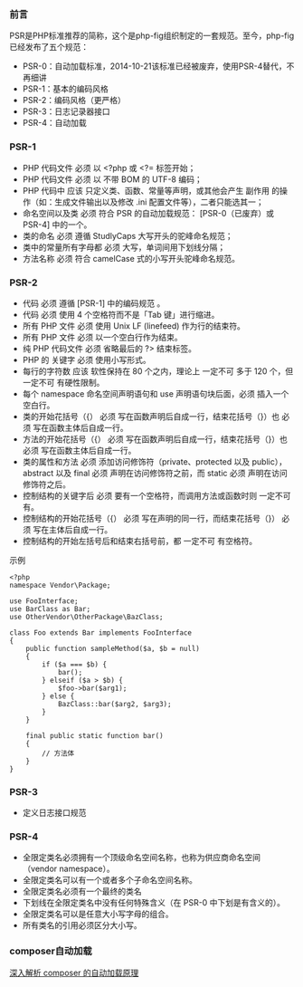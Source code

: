 ### 前言
PSR是PHP标准推荐的简称，这个是php-fig组织制定的一套规范。至今，php-fig已经发布了五个规范：

- PSR-0：自动加载标准，2014-10-21该标准已经被废弃，使用PSR-4替代，不再细讲
- PSR-1：基本的编码风格
- PSR-2：编码风格（更严格）
- PSR-3：日志记录器接口
- PSR-4：自动加载

### PSR-1
- PHP 代码文件 必须 以 <?php 或 <?= 标签开始；
- PHP 代码文件 必须 以 不带 BOM 的 UTF-8 编码；
- PHP 代码中 应该 只定义类、函数、常量等声明，或其他会产生 副作用 的操作（如：生成文件输出以及修改 .ini 配置文件等），二者只能选其一；
- 命名空间以及类 必须 符合 PSR 的自动加载规范： [PSR-0（已废弃）或 PSR-4] 中的一个。
- 类的命名 必须 遵循 StudlyCaps 大写开头的驼峰命名规范；
- 类中的常量所有字母都 必须 大写，单词间用下划线分隔；
- 方法名称 必须 符合 camelCase 式的小写开头驼峰命名规范。

### PSR-2

- 代码 必须 遵循 [PSR-1] 中的编码规范 。
- 代码 必须 使用 4 个空格符而不是「Tab 键」进行缩进。
- 所有 PHP 文件 必须 使用 Unix LF (linefeed) 作为行的结束符。
- 所有 PHP 文件 必须 以一个空白行作为结束。
- 纯 PHP 代码文件 必须 省略最后的 ?> 结束标签。
- PHP 的 关键字 必须 使用小写形式。
- 每行的字符数 应该 软性保持在 80 个之内，理论上 一定不可 多于 120 个，但 一定不可 有硬性限制。
- 每个 namespace 命名空间声明语句和 use 声明语句块后面，必须 插入一个空白行。
- 类的开始花括号（{） 必须 写在函数声明后自成一行，结束花括号（}）也 必须 写在函数主体后自成一行。
- 方法的开始花括号（{） 必须 写在函数声明后自成一行，结束花括号（}）也 必须 写在函数主体后自成一行。
- 类的属性和方法 必须 添加访问修饰符（private、protected 以及 public），abstract 以及 final 必须 声明在访问修饰符之前，而 static 必须 声明在访问修饰符之后。
- 控制结构的关键字后 必须 要有一个空格符，而调用方法或函数时则 一定不可 有。
- 控制结构的开始花括号（{） 必须 写在声明的同一行，而结束花括号（}） 必须 写在主体后自成一行。
- 控制结构的开始左括号后和结束右括号前，都 一定不可 有空格符。

示例
```
<?php
namespace Vendor\Package;

use FooInterface;
use BarClass as Bar;
use OtherVendor\OtherPackage\BazClass;

class Foo extends Bar implements FooInterface
{
    public function sampleMethod($a, $b = null)
    {
        if ($a === $b) {
            bar();
        } elseif ($a > $b) {
            $foo->bar($arg1);
        } else {
            BazClass::bar($arg2, $arg3);
        }
    }

    final public static function bar()
    {
        // 方法体
    }
}

```

### PSR-3
- 定义日志接口规范

### PSR-4
- 全限定类名必须拥有一个顶级命名空间名称，也称为供应商命名空间（vendor namespace）。
- 全限定类名可以有一个或者多个子命名空间名称。
- 全限定类名必须有一个最终的类名
- 下划线在全限定类名中没有任何特殊含义（在 PSR-0 中下划是有含义的）。
- 全限定类名可以是任意大小写字母的组合。
- 所有类名的引用必须区分大小写。

### composer自动加载
[深入解析 composer 的自动加载原理](https://segmentfault.com/a/1190000014948542)
